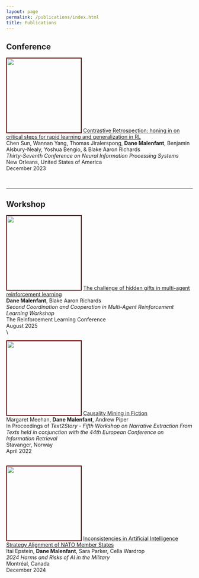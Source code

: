 ```yaml
---
layout: page
permalink: /publications/index.html
title: Publications
---
```


## Conference


<img src="https://www.danemalenfant.com/images/conspec.png" width="200" class="floatpic" style='border:2px solid #730000' > [Contrastive Retrospection: honing in on critical steps for rapid learning and generalization in RL](https://proceedings.neurips.cc/paper_files/paper/2023/file/6357d6d068622c962391081d296bed69-Paper-Conference.pdf)  <br>Chen Sun, Wannan Yang, Thomas Jiralerspong, **Dane Malenfant**, Benjamin Alsbury-Nealy, Yoshua Bengio, & Blake Aaron Richards<br>*Thirty-Seventh Conference on Neural Information Processing Systems*<br>New Orleans, United States of America <br>December 2023<br> 

<br>

---

## Workshop

<img src="https://www.danemalenfant.com/images/var_pic.png" width="200" class="floatpic" style='border:2px solid #730000'> [The challenge of hidden gifts in multi-agent reinforcement learning](https://arxiv.org/abs/2505.20579)  <br>**Dane Malenfant**, Blake Aaron Richards<br>*Second Coordination and Cooperation in Multi-Agent Reinforcement Learning Workshop*<br>The Reinforcement Learning Conference <br>August 2025<br> 
\

<img src="https://www.danemalenfant.com/images/fiction.png" width="200" class="floatpic" style='border:2px solid #730000' > [Causality Mining in Fiction](https://ceur-ws.org/Vol-3117/paper3.pdf) <br>Margaret Meehan, **Dane Malenfant**, Andrew Piper<br> In Proceedings of *Text2Story - Fifth Workshop on Narrative Extraction From Texts held in conjunction with the 44th European Conference on Information Retrieval* <br>Stavanger, Norway<br> April 2022<br>  

\
<img src="https://www.danemalenfant.com/images/policy.png" width="200" class="floatpic" style='border:2px solid #730000' > [Inconsistencies in Artificial Intelligence Strategy Alignment of NATO Member States](https://openreview.net/pdf?id=apB72N0nxF) <br>Itai Epstein, **Dane Malenfant**, Sara Parker, Cella Wardrop<br> *2024 Harms and Risks of AI in the Military* <br> Montréal, Canada<br> December 2024<br> 

<br>
